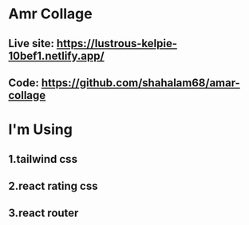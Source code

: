 # Amr Collage
## Live site: https://lustrous-kelpie-10bef1.netlify.app/
## Code: https://github.com/shahalam68/amar-collage



# I'm Using 
##  1.tailwind css
##  2.react rating css
##  3.react router